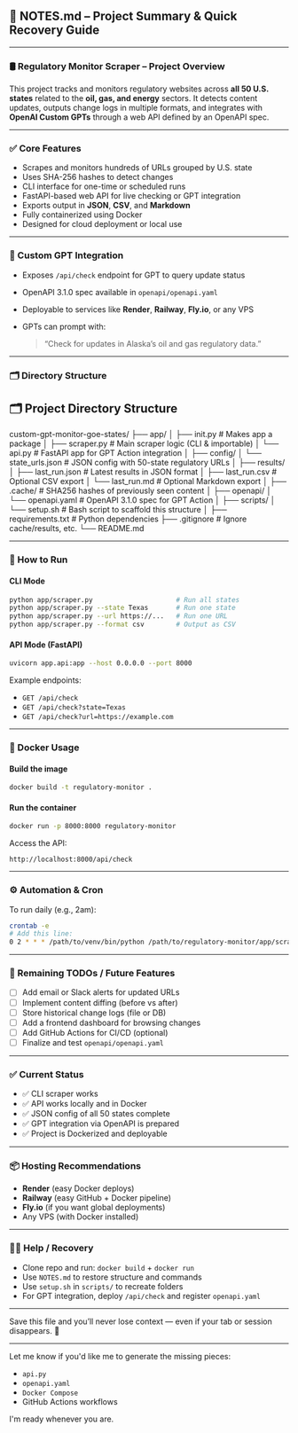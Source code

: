 ## 📝 NOTES.md – Project Summary & Quick Recovery Guide

---

### 🛢️ Regulatory Monitor Scraper – Project Overview

This project tracks and monitors regulatory websites across **all 50 U.S. states** related to the **oil, gas, and energy** sectors. It detects content updates, outputs change logs in multiple formats, and integrates with **OpenAI Custom GPTs** through a web API defined by an OpenAPI spec.

---

### ✅ Core Features

* Scrapes and monitors hundreds of URLs grouped by U.S. state
* Uses SHA-256 hashes to detect changes
* CLI interface for one-time or scheduled runs
* FastAPI-based web API for live checking or GPT integration
* Exports output in **JSON**, **CSV**, and **Markdown**
* Fully containerized using Docker
* Designed for cloud deployment or local use

---

### 🧠 Custom GPT Integration

* Exposes `/api/check` endpoint for GPT to query update status
* OpenAPI 3.1.0 spec available in `openapi/openapi.yaml`
* Deployable to services like **Render**, **Railway**, **Fly.io**, or any VPS
* GPTs can prompt with:

  > “Check for updates in Alaska’s oil and gas regulatory data.”

---

### 🗂️ Directory Structure

## 🗂️ Project Directory Structure

custom-gpt-monitor-goe-states/
├── app/
│ ├── init.py # Makes app a package
│ ├── scraper.py # Main scraper logic (CLI & importable)
│ └── api.py # FastAPI app for GPT Action integration
│
├── config/
│ └── state_urls.json # JSON config with 50-state regulatory URLs
│
├── results/
│ ├── last_run.json # Latest results in JSON format
│ ├── last_run.csv # Optional CSV export
│ └── last_run.md # Optional Markdown export
│
├── .cache/ # SHA256 hashes of previously seen content
│
├── openapi/
│ └── openapi.yaml # OpenAPI 3.1.0 spec for GPT Action
│
├── scripts/
│ └── setup.sh # Bash script to scaffold this structure
│
├── requirements.txt # Python dependencies
├── .gitignore # Ignore cache/results, etc.
└── README.md 

---

### 🧪 How to Run

#### CLI Mode

```bash
python app/scraper.py                     # Run all states
python app/scraper.py --state Texas       # Run one state
python app/scraper.py --url https://...   # Run one URL
python app/scraper.py --format csv        # Output as CSV
```

#### API Mode (FastAPI)

```bash
uvicorn app.api:app --host 0.0.0.0 --port 8000
```

Example endpoints:

* `GET /api/check`
* `GET /api/check?state=Texas`
* `GET /api/check?url=https://example.com`

---

### 🐳 Docker Usage

#### Build the image

```bash
docker build -t regulatory-monitor .
```

#### Run the container

```bash
docker run -p 8000:8000 regulatory-monitor
```

Access the API:

```
http://localhost:8000/api/check
```

---

### ⚙️ Automation & Cron

To run daily (e.g., 2am):

```bash
crontab -e
# Add this line:
0 2 * * * /path/to/venv/bin/python /path/to/regulatory-monitor/app/scraper.py
```

---

### 📌 Remaining TODOs / Future Features

* [ ] Add email or Slack alerts for updated URLs
* [ ] Implement content diffing (before vs after)
* [ ] Store historical change logs (file or DB)
* [ ] Add a frontend dashboard for browsing changes
* [ ] Add GitHub Actions for CI/CD (optional)
* [ ] Finalize and test `openapi/openapi.yaml`

---

### ✅ Current Status

* ✅ CLI scraper works
* ✅ API works locally and in Docker
* ✅ JSON config of all 50 states complete
* ✅ GPT integration via OpenAPI is prepared
* ✅ Project is Dockerized and deployable

---

### 📦 Hosting Recommendations

* **Render** (easy Docker deploys)
* **Railway** (easy GitHub + Docker pipeline)
* **Fly.io** (if you want global deployments)
* Any VPS (with Docker installed)

---

### 🙋‍♀️ Help / Recovery

* Clone repo and run: `docker build` + `docker run`
* Use `NOTES.md` to restore structure and commands
* Use `setup.sh` in `scripts/` to recreate folders
* For GPT integration, deploy `/api/check` and register `openapi.yaml`

---

Save this file and you’ll never lose context — even if your tab or session disappears. 🚀

---

Let me know if you'd like me to generate the missing pieces:

* `api.py`
* `openapi.yaml`
* `Docker Compose`
* GitHub Actions workflows

I'm ready whenever you are.
